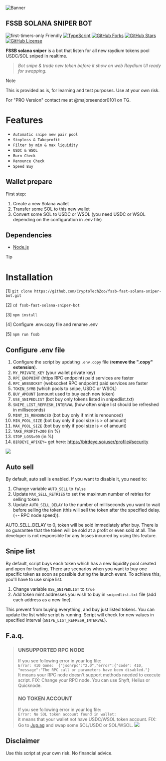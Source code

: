 ![Banner](https://raw.githubusercontent.com/CryptoTechZoo/fssb-fast-solana-sniper-bot/main/imgs/logo.png?token=GHSAT0AAAAAACQ7I5N4PN6HO3RVHTL2EE3WZQ4ZNWA)

## FSSB SOLANA SNIPER BOT

![first-timers-only Friendly](https://img.shields.io/badge/first--timers--only-friendly-blue.svg)
[![TypeScript](https://badgen.net/badge/icon/typescript?icon=typescript&label)](https://typescriptlang.org)
[![GitHub Forks](https://img.shields.io/github/forks/CryptoTechZoo/fssb-fast-solana-sniper-bot.svg?branch=main)](https://github.com/CryptoTechZoo/fssb-fast-solana-sniper-bot/network)
[![GitHub Stars](https://img.shields.io/github/stars/CryptoTechZoo/fssb-fast-solana-sniper-bot.svg?branch=main)](https://github.com/CryptoTechZoo/fssb-fast-solana-sniper-bot/stargazers)
[![GitHub License](https://img.shields.io/badge/license-mit.svg)](https://raw.githubusercontent.com/CryptoTechZoo/fssb-fast-solana-sniper-bot/main/LICENSE.md)

**FSSB solana sniper** is a bot that listen for all new raydium tokens pool USDC/SOL sniped in realtime. 

> *Bot snipe & trade new token before it show on web Raydium UI ready for swapping.*

> [!NOTE]
> This is provided as is, for learning and test purposes. Use at your own risk.
> 
> For "PRO Version" contact me at @majorseendor0101 on TG.


# Features
- `Automatic snipe new pair pool`
- `Stoploss & Takeprofit`
- `Filter by min & max liquidity`
- `USDC & WSOL`
- `Burn Check`
- `Renounce Check`
- `Speed Buy`


## Wallet prepare
First step:
1. Create a new Solana wallet
2. Transfer some SOL to this new wallet
3. Convert some SOL to USDC or WSOL (you need USDC or WSOL depending on the configuration in .env file)


## Dependencies
- [Node.js](https://nodejs.org/en/download)

> [!TIP]
> # Installation
>
>[1] ```git clone https://github.com/CryptoTechZoo/fssb-fast-solana-sniper-bot.git```
> 
>[2] ```cd fssb-fast-solana-sniper-bot```
> 
>[3] ```npm install```
>
>[4] Configure .env.copy file and rename .env
> 
>[5] ```npm run fssb```


## Configure .env file
1. Configure the script by updating `.env.copy` file (**remove the ".copy" extension**).
2. `MY_PRIVATE_KEY` (your wallet private key)
3. `RPC_ENDPOINT` (https RPC endpoint) paid services are faster
4. `RPC_WEBSOCKET` (websocket RPC endpoint) paid services are faster
5. `TOKEN_SYMB` (which pools to snipe, USDC or WSOL)
6. `BUY_AMOUNT` (amount used to buy each new token)
7. `USE_SNIPEDLIST` (bot buy only tokens listed in snipedlist.txt)
8. `SNIPE_LIST_REFRESH_INTERVAL` (how often snipe list should be refreshed in milliseconds)
9. `MINT_IS_RENOUNCED` (bot buy only if mint is renounced)
10. `MIN_POOL_SIZE` (bot buy only if pool size is > of amount)
11. `MAX_POOL_SIZE` (bot buy only if pool size is < of amount)
13. `TAKE_PROFIT=200` (in %)
13. `STOP_LOSS=90` (in %)
14. `BIRDEYE_APIKEY=` get here: https://birdeye.so/user/profile#security

![](https://raw.githubusercontent.com/CryptoTechZoo/fssb-fast-solana-sniper-bot/main/imgs/running.png?token=GHSAT0AAAAAACQ7I5N4U72GWBBKU3AOHMJ2ZQ4ZMYQ)


## Auto sell
By default, auto sell is enabled. If you want to disable it, you need to:
1. Change variable `AUTO_SELL` to `false`
2. Update `MAX_SELL_RETRIES` to set the maximum number of retries for selling token
3. Update `AUTO_SELL_DELAY` to the number of milliseconds you want to wait before selling the token (this will sell the token after the specified delay. (+- RPC node speed)).

AUTO_SELL_DELAY to 0, token will be sold immediately after buy.
There is no guarantee that the token will be sold at a profit or even sold at all. The developer is not responsible for any losses incurred by using this feature.

## Snipe list
By default, script buys each token which has a new liquidity pool created and open for trading. 
There are scenarios when you want to buy one specific token as soon as possible during the launch event.
To achieve this, you'll have to use snipe list.
1. Change variable `USE_SNIPEDLIST` to `true`
2. Add token mint addresses you wish to buy in `snipedlist.txt` file (add each address as a new line).

This prevent from buying everything, and buy just listed tokens.
You can update the list while script is running. Script will check for new values in specified interval (`SNIPE_LIST_REFRESH_INTERVAL`).


## F.a.q.

> ### UNSUPPORTED RPC NODE
> If you see following error in your log file:  
> `Error: 410 Gone:  {"jsonrpc":"2.0","error":{"code": 410, "message":"The RPC call or parameters have been disabled."}`  
> It means your RPC node doesn't support methods needed to execute script.
> FIX: Change your RPC node. You can use Shyft, Helius or Quicknode.
> 
> ### NO TOKEN ACCOUNT
> If you see following error in your log file:  
> `Error: No SOL token account found in wallet: `  
> it means that your wallet not have USDC/WSOL token account.
> FIX: Go to [Jup.ag](https://jup.ag) and swap some SOL/USDC or SOL/WSOL.
> ![](https://raw.githubusercontent.com/CryptoTechZoo/fssb-fast-solana-sniper-bot/main/imgs/jupwsol.png?token=GHSAT0AAAAAACQ7I5N4FPQPKWAAB744P2V6ZQ4ZL6Q)

## Disclaimer
Use this script at your own risk. No financial advice.

